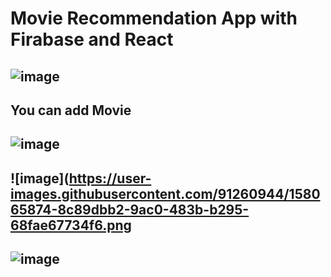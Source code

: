 # Movie Recommendation App with Firabase and React

![image](https://user-images.githubusercontent.com/91260944/158065824-768206e8-0b54-4a22-afb4-7c25abbcb9d3.png)
----
## You can add Movie
![image](https://user-images.githubusercontent.com/91260944/158065841-1a3c63f3-87e7-446e-9bc4-e487ace5af86.png)
----
![image](https://user-images.githubusercontent.com/91260944/158065874-8c89dbb2-9ac0-483b-b295-68fae67734f6.png
----
![image](https://user-images.githubusercontent.com/91260944/158065891-985aeb41-2361-4226-9985-04e5e15f4e4c.png)
----




